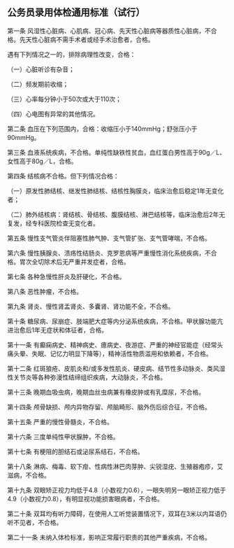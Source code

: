 ## 公务员录用体检通用标准（试行）

第一条  风湿性心脏病、心肌病、冠心病、先天性心脏病等器质性心脏病，不合格。先天性心脏病不需手术者或经手术治愈者，合格。

遇有下列情况之一的，排除病理性改变，合格：

（一）心脏听诊有杂音；

（二）频发期前收缩；

（三）心率每分钟小于50次或大于110次；

（四）心电图有异常的其他情况。

第二条  血压在下列范围内，合格：收缩压小于140mmHg；舒张压小于90mmHg。

第三条  血液系统疾病，不合格。单纯性缺铁性贫血，血红蛋白男性高于90g／L、女性高于80g／L，合格。

第四条      结核病不合格。但下列情况合格：

（一）原发性肺结核、继发性肺结核、结核性胸膜炎，临床治愈后稳定1年无变化者；

（二）肺外结核病：肾结核、骨结核、腹膜结核、淋巴结核等，临床治愈后2年无复发，经专科医院检查无变化者。

第五条       慢性支气管炎伴阻塞性肺气肿、支气管扩张、支气管哮喘，不合格。

第六条  慢性胰腺炎、溃疡性结肠炎、克罗恩病等严重慢性消化系统疾病，不合格。胃次全切除术后无严重并发症者，合格。

第七条  各种急慢性肝炎及肝硬化，不合格。

第八条  恶性肿瘤，不合格。

第九条  肾炎、慢性肾盂肾炎、多囊肾、肾功能不全，不合格。

第十条       糖尿病、尿崩症、肢端肥大症等内分泌系统疾病，不合格。甲状腺功能亢进治愈后1年无症状和体征者，合格。

第十一条      有癫痫病史、精神病史、癔病史、夜游症、严重的神经官能症（经常头痛头晕、失眠、记忆力明显下降等），精神活性物质滥用和依赖者，不合格。

第十二条      红斑狼疮、皮肌炎和/或多发性肌炎、硬皮病、结节性多动脉炎、类风湿性关节炎等各种弥漫性结缔组织疾病，大动脉炎，不合格。

第十三条    晚期血吸虫病，晚期血丝虫病兼有橡皮肿或有乳糜尿，不合格。

第十四条  颅骨缺损、颅内异物存留、颅脑畸形、脑外伤后综合征，不合格。

第十五条    严重的慢性骨髓炎，不合格。

第十六条       三度单纯性甲状腺肿，不合格。

第十七条  有梗阻的胆结石或泌尿系结石，不合格。

第十八条  淋病、梅毒、软下疳、性病性淋巴肉芽肿、尖锐湿疣、生殖器疱疹，艾滋病，不合格。

第十九条  双眼矫正视力均低于4.8（小数视力0.6），一眼失明另一眼矫正视力低于4.9（小数视力0.8），有明显视功能损害眼病者，不合格。

第二十条  双耳均有听力障碍，在使用人工听觉装置情况下，双耳在3米以内耳语仍听不见者，不合格。

第二十一条   未纳入体检标准，影响正常履行职责的其他严重疾病，不合格。
